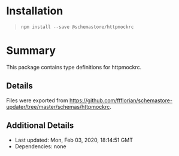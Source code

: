 # Installation
> `npm install --save @schemastore/httpmockrc`

# Summary
This package contains type definitions for httpmockrc.

## Details
Files were exported from https://github.com/ffflorian/schemastore-updater/tree/master/schemas/httpmockrc.

## Additional Details
* Last updated: Mon, Feb 03, 2020, 18:14:51 GMT
* Dependencies: none
